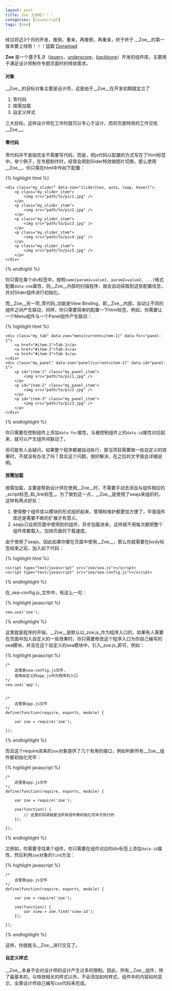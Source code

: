 ```yaml
---
layout: post
title: Zoe 上线啦！！！
categories: [javascript]
tags: [zoe]
---
```


经过将近3个月的开发，推倒，重来，再推倒，再重来，终于终于 __Zoe__的第一版本要上线啦！！！猛戳 [Donwload][4]


__Zoe__ 是一个基于$_B（[jquery][1]，[underscore][2]，[backbone][3]）开发的组件库，主要用于满足设计师制作专题页面时的特效需求。


#### 对象

__Zoe__的目标对象主要是设计师，这是由于__Zoe__在开发初期就定立了

1. 零代码
2. 按需加载
3. 自定义样式

三大目标。这样设计师在工作时就可以专心于设计，而将页面特效的工作交给__Zoe__。


#### 零代码

零代码并不是指完全不需要写代码，而是，把js代码以配置的方式写在了html标签中。举个例子，在专题制作时，经常会用到Slider特效做图片切换，那么使用__Zoe__，你只需在html中作如下配置：

{% highlight html %}

    <div class="my_slider" data-zoe="slider[nav, auto, loop, hover]">
        <p class="my_slider_item">
            <img src="path/to/pic1.jpg" />
        </p>
        <p class="my_slider_item">
            <img src="path/to/pic2.jpg" />
        </p>
        <p class="my_slider_item">
            <img src="path/to/pic3.jpg" />
        </p>
        <p class="my_slider_item">
            <img src="path/to/pic4.jpg" />
        </p>
        <p class="my_slider_item">
            <img src="path/to/pic5.jpg" />
        </p>
    </div>

{% endhighli %}

你只需在某个div标签中，按照`name[param1=value1, param2=value2, ...]`格式配置`data-zoe`属性，则__Zoe__内部的扫描程序，就会自动获取到这些配置信息，并对Slider组件进行初始化。

而__Zoe__另一项_零代码_功能是View Binding，即__Zoe__内部，自动让不同的组件之间产生联动，同样，你只需要简单的配置一下html标签，例如，你需要让一个Menu组件与一个Panel组件产生联动：

{% highlight html %}

    <div class="my_tab" data-zoe="menu[current=item-1]" data-for="panel-1">
        <a href="#item-1">Tab-1</a>
        <a href="#item-2">Tab-2</a>
        <a href="#item-3">Tab-3</a>
    </div>
    <div class="my_panel" data-zoe="panel[current=item-1]" data-id="panel-1">
        <p id="item-1" class="my_panel_item">
            <img src="path/to/pic1.jpg" />
        </p>
        <p id="item-2" class="my_panel_item">
            <img src="path/to/pic2.jpg" />
        </p>
        <p id="item-3" class="my_panel_item">
            <img src="path/to/pic3.jpg" />
        </p>
    </div>

{% endhighlight %}

你只需要在控制组件上添加`data-for`属性，与被控制组件上的`data-id`属性对应起来，就可以产生组件间联动了。

但可能有人会疑问，如果整个程序都被自动执行，那当项目需要做一些自定义的效果时，不就没有办法了吗？其实这个问题，很好解决，在之后的文字我会详细说明。


#### 按需加载

按需加载，主要是帮助设计师在使用__Zoe__时，不需要手动去添加与组件相应的_script标签_和_link标签_。为了做到这一点，__Zoe__是使用了seajs来组织的，这样有两点好处：

1. 使得整个组件库以模块的形式组织起来，管理和维护都更加方便了，毕竟组件库还是需要不断的扩展才有意义。
2. seajs只会把页面中使用到的组件，异步加载进来，这样就不用每次都把整个组件库都载入，加快页面的下载速度。

由于使用了seajs，因此如果你要在页面中使用__Zoe__，那么你就需要在body标签结束之前，加入如下代码：

{% highlight html %}

    <script type="text/javascript" src="zoe/sea.js"></script>
    <script type="text/javascript" src="zoe/sea-config.js"></script>

{% endhighlight %}

在_sea-config.js_文件中，有这么一句：

{% highlight javascript %}
    
    sea.use('zoe');

{% endhighlight %}

这里就是程序的开端，__Zoe__是默认以_zoe.js_作为程序入口的，如果有人需要在页面中加入自定义的一些效果时，你只需要修改这个程序入口为你自己编写的sea模块，并且在这个自定义的sea模块中，引入_zoe.js_即可，例如：

{% highlight javascript %}

    /*
        这里是sea-config.js文件,
        使用自定义的app.js作为程序的入口
    */
    sea.use('app');


    /* 
        这里是app.js文件
    */
    define(function(require, exports, module) {

        var zoe = require('zoe');

    });

{% endhighlight %}

而且这个require进来的`zoe`对象提供了几个有用的接口，例如判断所有__Zoe__组件都初始化完毕：

{% highlight javascript %}

    /* 
        这里是app.js文件
    */
    define(function(require, exports, module) {

        var zoe = require('zoe');

        zoe(function() {
            // 这里的回调就是当所有组件都初始化完毕才执行的
        });

    });

{% endhighlight %}

又例如，你需要寻找某个组件，你只需要在组件对应的div标签上添加`data-id`属性，然后利用`zoe`对象的`find`方法：

{% highlight javascript %}

    /* 
        这里是app.js文件
    */
    define(function(require, exports, module) {

        var zoe = require('zoe');

        zoe(function() {
            var view = zoe.find('view-id');
        });

    });

{% endhighlight %}

这样，你就能与__Zoe__进行交互了。


#### 自定义样式

__Zoe__本身不会对设计师的设计产生过多的限制。因此，所有__Zoe__组件，除了最基本的，与特效相关的样式以外，不会添加如何样式，组件中的内容如何显示，全靠设计师自己编写css代码来完成。


[1]: http://jquery.com/
[2]: http://underscorejs.org/
[3]: http://backbonejs.org/
[4]: https://github.com/lizzz0523/Zoe